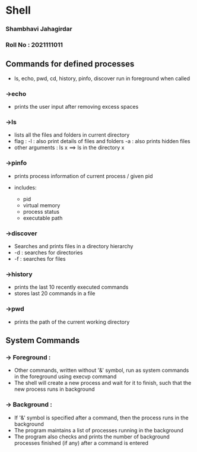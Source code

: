 # Shell

### Shambhavi Jahagirdar
### Roll No : 2021111011

## Commands for defined processes
- ls, echo, pwd, cd, history, pinfo, discover run in foreground when called

### ->echo
- prints the user input after removing excess spaces

### ->ls 
- lists all the files and folders in current directory
- flag : -l : also print details of files and folders
         -a : also prints hidden files
- other arguments : ls x ==> ls in the directory x

### ->pinfo
- prints process information of current process / given pid

- includes: 
  - pid 
  - virtual memory
  - process status
  - executable path 

### ->discover 
- Searches and prints files in a directory hierarchy
- -d : searches for directories
- -f : searches for files

### ->history
- prints the last 10 recently executed commands
- stores last 20 commands in a file

### ->pwd
- prints the path of the current working directory


## System Commands

### -> Foreground :
- Other commands, written without '&' symbol, run as system commands in the foreground using execvp command
- The shell will create a new process and wait for it to finish, such that the new process runs in background

### -> Background : 
- If '&' symbol is specified after a command, then the process runs in the background
- The program maintains a list of processes running in the background
- The program also checks and prints the number of background processes finished (if any) after a command is entered

